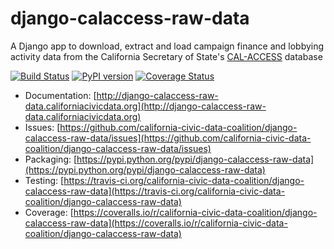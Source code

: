 # django-calaccess-raw-data

A Django app to download, extract and load campaign finance and lobbying activity data from the California Secretary of State's [CAL-ACCESS](http://www.sos.ca.gov/prd/cal-access/) database

[![Build Status](https://travis-ci.org/california-civic-data-coalition/django-calaccess-raw-data.png?branch=master)](https://travis-ci.org/california-civic-data-coalition/django-calaccess-raw-data)
[![PyPI version](https://badge.fury.io/py/django-calaccess-raw-data.png)](http://badge.fury.io/py/django-calaccess-raw-data)
[![Coverage Status](https://coveralls.io/repos/california-civic-data-coalition/django-calaccess-raw-data/badge.png?branch=master)](https://coveralls.io/r/california-civic-data-coalition/django-calaccess-raw-data?branch=master)

* Documentation: [http://django-calaccess-raw-data.californiacivicdata.org](http://django-calaccess-raw-data.californiacivicdata.org)
* Issues: [https://github.com/california-civic-data-coalition/django-calaccess-raw-data/issues](https://github.com/california-civic-data-coalition/django-calaccess-raw-data/issues)
* Packaging: [https://pypi.python.org/pypi/django-calaccess-raw-data](https://pypi.python.org/pypi/django-calaccess-raw-data)
* Testing: [https://travis-ci.org/california-civic-data-coalition/django-calaccess-raw-data](https://travis-ci.org/california-civic-data-coalition/django-calaccess-raw-data)
* Coverage: [https://coveralls.io/r/california-civic-data-coalition/django-calaccess-raw-data](https://coveralls.io/r/california-civic-data-coalition/django-calaccess-raw-data)

